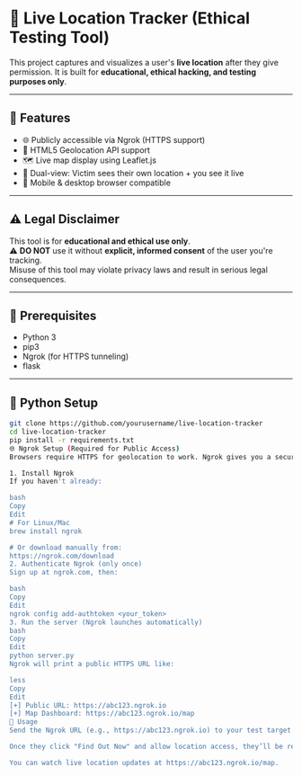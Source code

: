 # 📍 Live Location Tracker (Ethical Testing Tool)

This project captures and visualizes a user's **live location** after they give permission. It is built for **educational, ethical hacking, and testing purposes only**.

---

## 🚀 Features

- 🌐 Publicly accessible via Ngrok (HTTPS support)
- 📍 HTML5 Geolocation API support
- 🗺️ Live map display using Leaflet.js
- 📡 Dual-view: Victim sees their own location + you see it live
- 📱 Mobile & desktop browser compatible

---

## ⚠️ Legal Disclaimer

This tool is for **educational and ethical use only**.  
⚠️ **DO NOT** use it without **explicit, informed consent** of the user you're tracking.  
Misuse of this tool may violate privacy laws and result in serious legal consequences.

---

## 🔧 Prerequisites

- Python 3
- pip3
- Ngrok (for HTTPS tunneling)
- flask

---

## 🐍 Python Setup

```bash
git clone https://github.com/yourusername/live-location-tracker
cd live-location-tracker
pip install -r requirements.txt
🌐 Ngrok Setup (Required for Public Access)
Browsers require HTTPS for geolocation to work. Ngrok gives you a secure HTTPS tunnel to your local server.

1. Install Ngrok
If you haven't already:

bash
Copy
Edit
# For Linux/Mac
brew install ngrok

# Or download manually from:
https://ngrok.com/download
2. Authenticate Ngrok (only once)
Sign up at ngrok.com, then:

bash
Copy
Edit
ngrok config add-authtoken <your_token>
3. Run the server (Ngrok launches automatically)
bash
Copy
Edit
python server.py
Ngrok will print a public HTTPS URL like:

less
Copy
Edit
[+] Public URL: https://abc123.ngrok.io
[+] Map Dashboard: https://abc123.ngrok.io/map
🔗 Usage
Send the Ngrok URL (e.g., https://abc123.ngrok.io) to your test target (they must give permission).

Once they click "Find Out Now" and allow location access, they’ll be redirected to /map.

You can watch live location updates at https://abc123.ngrok.io/map.
